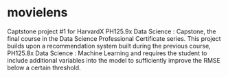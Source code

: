# movielens

Captstone project #1 for HarvardX PH125.9x Data Science : Capstone, the final course in the Data Science Professional Certificate series. This project builds upon a recommendation system built during the previous course, PH125.8x Data Science : Machine Learning and requires the student to include additional variables into the model to sufficiently improve the RMSE below a certain threshold.
